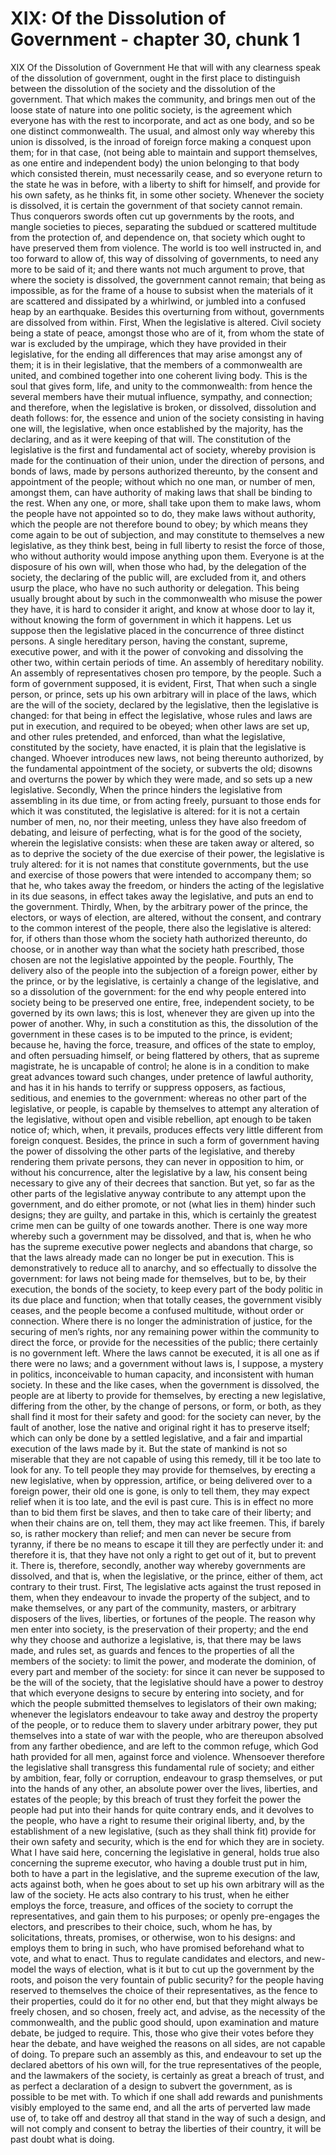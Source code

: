 # XIX: Of the Dissolution of Government - chapter 30, chunk 1

XIX Of the Dissolution of Government He that will with any clearness speak of the dissolution of government, ought in the first place to distinguish between the dissolution of the society and the dissolution of the government. That which makes the community, and brings men out of the loose state of nature into one politic society, is the agreement which everyone has with the rest to incorporate, and act as one body, and so be one distinct commonwealth. The usual, and almost only way whereby this union is dissolved, is the inroad of foreign force making a conquest upon them; for in that case, (not being able to maintain and support themselves, as one entire and independent body) the union belonging to that body which consisted therein, must necessarily cease, and so everyone return to the state he was in before, with a liberty to shift for himself, and provide for his own safety, as he thinks fit, in some other society. Whenever the society is dissolved, it is certain the government of that society cannot remain. Thus conquerors swords often cut up governments by the roots, and mangle societies to pieces, separating the subdued or scattered multitude from the protection of, and dependence on, that society which ought to have preserved them from violence. The world is too well instructed in, and too forward to allow of, this way of dissolving of governments, to need any more to be said of it; and there wants not much argument to prove, that where the society is dissolved, the government cannot remain; that being as impossible, as for the frame of a house to subsist when the materials of it are scattered and dissipated by a whirlwind, or jumbled into a confused heap by an earthquake. Besides this overturning from without, governments are dissolved from within. First, When the legislative is altered. Civil society being a state of peace, amongst those who are of it, from whom the state of war is excluded by the umpirage, which they have provided in their legislative, for the ending all differences that may arise amongst any of them; it is in their legislative, that the members of a commonwealth are united, and combined together into one coherent living body. This is the soul that gives form, life, and unity to the commonwealth: from hence the several members have their mutual influence, sympathy, and connection; and therefore, when the legislative is broken, or dissolved, dissolution and death follows: for, the essence and union of the society consisting in having one will, the legislative, when once established by the majority, has the declaring, and as it were keeping of that will. The constitution of the legislative is the first and fundamental act of society, whereby provision is made for the continuation of their union, under the direction of persons, and bonds of laws, made by persons authorized thereunto, by the consent and appointment of the people; without which no one man, or number of men, amongst them, can have authority of making laws that shall be binding to the rest. When any one, or more, shall take upon them to make laws, whom the people have not appointed so to do, they make laws without authority, which the people are not therefore bound to obey; by which means they come again to be out of subjection, and may constitute to themselves a new legislative, as they think best, being in full liberty to resist the force of those, who without authority would impose anything upon them. Everyone is at the disposure of his own will, when those who had, by the delegation of the society, the declaring of the public will, are excluded from it, and others usurp the place, who have no such authority or delegation. This being usually brought about by such in the commonwealth who misuse the power they have, it is hard to consider it aright, and know at whose door to lay it, without knowing the form of government in which it happens. Let us suppose then the legislative placed in the concurrence of three distinct persons. A single hereditary person, having the constant, supreme, executive power, and with it the power of convoking and dissolving the other two, within certain periods of time. An assembly of hereditary nobility. An assembly of representatives chosen pro tempore, by the people. Such a form of government supposed, it is evident, First, That when such a single person, or prince, sets up his own arbitrary will in place of the laws, which are the will of the society, declared by the legislative, then the legislative is changed: for that being in effect the legislative, whose rules and laws are put in execution, and required to be obeyed; when other laws are set up, and other rules pretended, and enforced, than what the legislative, constituted by the society, have enacted, it is plain that the legislative is changed. Whoever introduces new laws, not being thereunto authorized, by the fundamental appointment of the society, or subverts the old; disowns and overturns the power by which they were made, and so sets up a new legislative. Secondly, When the prince hinders the legislative from assembling in its due time, or from acting freely, pursuant to those ends for which it was constituted, the legislative is altered: for it is not a certain number of men, no, nor their meeting, unless they have also freedom of debating, and leisure of perfecting, what is for the good of the society, wherein the legislative consists: when these are taken away or altered, so as to deprive the society of the due exercise of their power, the legislative is truly altered: for it is not names that constitute governments, but the use and exercise of those powers that were intended to accompany them; so that he, who takes away the freedom, or hinders the acting of the legislative in its due seasons, in effect takes away the legislative, and puts an end to the government. Thirdly, When, by the arbitrary power of the prince, the electors, or ways of election, are altered, without the consent, and contrary to the common interest of the people, there also the legislative is altered: for, if others than those whom the society hath authorized thereunto, do choose, or in another way than what the society hath prescribed, those chosen are not the legislative appointed by the people. Fourthly, The delivery also of the people into the subjection of a foreign power, either by the prince, or by the legislative, is certainly a change of the legislative, and so a dissolution of the government: for the end why people entered into society being to be preserved one entire, free, independent society, to be governed by its own laws; this is lost, whenever they are given up into the power of another. Why, in such a constitution as this, the dissolution of the government in these cases is to be imputed to the prince, is evident; because he, having the force, treasure, and offices of the state to employ, and often persuading himself, or being flattered by others, that as supreme magistrate, he is uncapable of control; he alone is in a condition to make great advances toward such changes, under pretence of lawful authority, and has it in his hands to terrify or suppress opposers, as factious, seditious, and enemies to the government: whereas no other part of the legislative, or people, is capable by themselves to attempt any alteration of the legislative, without open and visible rebellion, apt enough to be taken notice of; which, when, it prevails, produces effects very little different from foreign conquest. Besides, the prince in such a form of government having the power of dissolving the other parts of the legislative, and thereby rendering them private persons, they can never in opposition to him, or without his concurrence, alter the legislative by a law, his consent being necessary to give any of their decrees that sanction. But yet, so far as the other parts of the legislative anyway contribute to any attempt upon the government, and do either promote, or not (what lies in them) hinder such designs; they are guilty, and partake in this, which is certainly the greatest crime men can be guilty of one towards another. There is one way more whereby such a government may be dissolved, and that is, when he who has the supreme executive power neglects and abandons that charge, so that the laws already made can no longer be put in execution. This is demonstratively to reduce all to anarchy, and so effectually to dissolve the government: for laws not being made for themselves, but to be, by their execution, the bonds of the society, to keep every part of the body politic in its due place and function; when that totally ceases, the government visibly ceases, and the people become a confused multitude, without order or connection. Where there is no longer the administration of justice, for the securing of men’s rights, nor any remaining power within the community to direct the force, or provide for the necessities of the public; there certainly is no government left. Where the laws cannot be executed, it is all one as if there were no laws; and a government without laws is, I suppose, a mystery in politics, inconceivable to human capacity, and inconsistent with human society. In these and the like cases, when the government is dissolved, the people are at liberty to provide for themselves, by erecting a new legislative, differing from the other, by the change of persons, or form, or both, as they shall find it most for their safety and good: for the society can never, by the fault of another, lose the native and original right it has to preserve itself; which can only be done by a settled legislative, and a fair and impartial execution of the laws made by it. But the state of mankind is not so miserable that they are not capable of using this remedy, till it be too late to look for any. To tell people they may provide for themselves, by erecting a new legislative, when by oppression, artifice, or being delivered over to a foreign power, their old one is gone, is only to tell them, they may expect relief when it is too late, and the evil is past cure. This is in effect no more than to bid them first be slaves, and then to take care of their liberty; and when their chains are on, tell them, they may act like freemen. This, if barely so, is rather mockery than relief; and men can never be secure from tyranny, if there be no means to escape it till they are perfectly under it: and therefore it is, that they have not only a right to get out of it, but to prevent it. There is, therefore, secondly, another way whereby governments are dissolved, and that is, when the legislative, or the prince, either of them, act contrary to their trust. First, The legislative acts against the trust reposed in them, when they endeavour to invade the property of the subject, and to make themselves, or any part of the community, masters, or arbitrary disposers of the lives, liberties, or fortunes of the people. The reason why men enter into society, is the preservation of their property; and the end why they choose and authorize a legislative, is, that there may be laws made, and rules set, as guards and fences to the properties of all the members of the society: to limit the power, and moderate the dominion, of every part and member of the society: for since it can never be supposed to be the will of the society, that the legislative should have a power to destroy that which everyone designs to secure by entering into society, and for which the people submitted themselves to legislators of their own making; whenever the legislators endeavour to take away and destroy the property of the people, or to reduce them to slavery under arbitrary power, they put themselves into a state of war with the people, who are thereupon absolved from any farther obedience, and are left to the common refuge, which God hath provided for all men, against force and violence. Whensoever therefore the legislative shall transgress this fundamental rule of society; and either by ambition, fear, folly or corruption, endeavour to grasp themselves, or put into the hands of any other, an absolute power over the lives, liberties, and estates of the people; by this breach of trust they forfeit the power the people had put into their hands for quite contrary ends, and it devolves to the people, who have a right to resume their original liberty, and, by the establishment of a new legislative, (such as they shall think fit) provide for their own safety and security, which is the end for which they are in society. What I have said here, concerning the legislative in general, holds true also concerning the supreme executor, who having a double trust put in him, both to have a part in the legislative, and the supreme execution of the law, acts against both, when he goes about to set up his own arbitrary will as the law of the society. He acts also contrary to his trust, when he either employs the force, treasure, and offices of the society to corrupt the representatives, and gain them to his purposes; or openly pre-engages the electors, and prescribes to their choice, such, whom he has, by solicitations, threats, promises, or otherwise, won to his designs: and employs them to bring in such, who have promised beforehand what to vote, and what to enact. Thus to regulate candidates and electors, and new-model the ways of election, what is it but to cut up the government by the roots, and poison the very fountain of public security? for the people having reserved to themselves the choice of their representatives, as the fence to their properties, could do it for no other end, but that they might always be freely chosen, and so chosen, freely act, and advise, as the necessity of the commonwealth, and the public good should, upon examination and mature debate, be judged to require. This, those who give their votes before they hear the debate, and have weighed the reasons on all sides, are not capable of doing. To prepare such an assembly as this, and endeavour to set up the declared abettors of his own will, for the true representatives of the people, and the lawmakers of the society, is certainly as great a breach of trust, and as perfect a declaration of a design to subvert the government, as is possible to be met with. To which if one shall add rewards and punishments visibly employed to the same end, and all the arts of perverted law made use of, to take off and destroy all that stand in the way of such a design, and will not comply and consent to betray the liberties of their country, it will be past doubt what is doing.